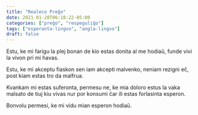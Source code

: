 ```yaml
---
title: "Realeco Preĝo"
date: 2021-01-28T06:18:22-05:00
categories: ["preĝo", "respeguliĝo"]
tags: ["esperanta-lingvo", "angla-lingvo"]
draft: false
---
```

Estu, ke mi farigu la plej bonan de kio estas donita al me hodiaŭ, funde vivi la vivon pri mi havas.

Estu, ke mi akceptu fiaskon sen iam akcepti malvenko, neniam rezigni eĉ, post kiam estas tro da malfrua.

Kvankam mi estas suferonta, permesu ne, ke mia doloro estus la vaka malsato de tiuj kiu vivas nur por konsumi ĉar ili estas forlasinta esperon.

Bonvolu permesi, ke mi vidu mian esperon hodiaŭ.

